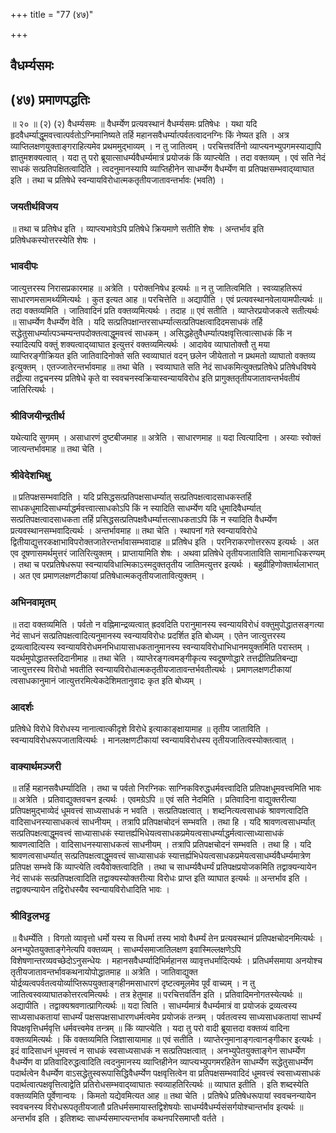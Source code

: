 +++
title = "77 (४७)"

+++


## वैधर्म्यसमः

## (४७) **प्रमाणपद्धतिः**

॥ २० ॥ (२) (२) वैधर्म्यसमः ॥ वैधर्म्येण प्रत्यवस्थानं वैधर्म्यसमः प्रतिषेधः । यथा यदि हृदवैधर्म्याद्धूमवत्त्वात्पर्वतोऽग्निमानिष्यते तर्हि महानसवैधर्म्यात्पर्वतत्वादनग्निः किं नेष्यत इति । अत्र व्याप्तिलक्षणयुक्ताङ्गराहित्यमेव प्रथममुद्भाव्यम् । न तु जातित्वम् । परचित्तवर्तिनो व्याप्त्यनभ्युपगमस्याद्यापि ज्ञातुमशक्यत्वात् । यदा तु परो ब्रूयात्साधर्म्यवैधर्म्यमात्रं प्रयोजकं किं व्याप्त्येति । तदा वक्तव्यम् । एवं सति नेदं साधकं सत्प्रतिपक्षितत्वादिति । त्वदनुमानस्यापि व्याप्तिहीनेन साधर्म्येण वैधर्म्येण वा प्रतिपक्षसम्भवाद्य्वाघात इति । तथा च प्रतिषेधे स्वन्यायविरोधात्मकतृतीयजातावन्तर्भावः (भवति) ।

### **जयतीर्थविजय**

॥ तथा च प्रतिषेध इति । व्याप्त्यभावेऽपि प्रतिषेधे क्रियमाणे सतीति शेषः । अन्तर्भाव इति प्रतिषेधकस्योत्तरस्येति शेषः ।

### **भावदीपः**

जात्युत्तरस्य निरासप्रकारमाह ॥ अत्रेति । परोक्तनिषेध इत्यर्थः ॥ न तु जातित्वमिति । स्वव्याहतिरूपं साधारणमसामर्थ्यमित्यर्थः । कुत इत्यत आह ॥ परचित्तेति ॥ अद्यापीति । एवं प्रत्यवस्थानवेलायामपीत्यर्थः ॥ तदा वक्तव्यमिति । जातिवादिनं प्रति वक्तव्यमित्यर्थः । तदाह ॥ एवं सतीति । व्याप्तेरप्रयोजकत्वे सतीत्यर्थः ॥ साधर्म्येण वैधर्म्येण वेति । यदि सत्प्रतिपक्षान्तरसाधर्म्यात्सत्प्रतिपक्षत्वादिदमसाधकं तर्हि सद्धेतुसाधर्म्यात्पञ्चम्यन्तपदोक्तत्वाद्धूमवत्त्वं साधकम् । असिद्धहेतुवैधर्म्यात्पक्षवृत्तित्वात्साधकं किं न स्यादित्यपि वक्तुं शक्यत्वाद्य्वाघात इत्युत्तरं वक्तव्यमित्यर्थः । आदावेव व्याघातोक्तौ तु मया व्याप्तिरङ्गीक्रियत इति जातिवादिनोक्ते सति स्वव्याघातं वदन् छलेन जीयेतातो न प्रथमतो व्याघातो वक्तव्य इत्युक्तम् । एतज्जातेरन्तर्भावमाह ॥ तथा चेति । स्वव्याघाते सति नेदं साधकमित्युक्तप्रतिषेधे प्रतिषेधविषये तद्रीत्या तद्वचनस्य प्रतिषेधे कृते वा स्ववचनस्वक्रियास्वन्यायविरोध इति प्रागुक्ततृतीयजातावन्तर्भवतीयं जातिरित्यर्थः ।

### **श्रीविजयीन्द्रतीर्थ**

यथेत्यादि सुगमम् । असाधारणं दुष्टबीजमाह ॥ अत्रेति । साधारणमाह ॥ यदा त्वित्यादिना । अस्याः स्वोक्तं जात्यन्तर्भावमाह ॥ तथा चेति ।

### **श्रीवेदेशभिक्षु**

॥ प्रतिपक्षसम्भवादिति । यदि प्रसिद्धसत्प्रतिपक्षसाधर्म्यात् सत्प्रतिपक्षत्वादसाधकस्तर्हि साधकधूमादिसाधर्म्याद्धर्मवत्त्वात्साधकोऽपि किं न स्यादिति साधर्म्येण यदि धूमादिवैधर्म्यात् सत्प्रतिपक्षत्वादसाधकता तर्हि प्रसिद्धसत्प्रतिपक्षवैधर्म्यात्तत्साधकताऽपि किं न स्यादिति वैधर्म्येण प्रत्यवस्थानसम्भवादित्यर्थः । अन्तर्भावमाह ॥ तथा चेति । स्थापनां गते स्वन्यायविरोधे द्वितीयाद्युत्तरकक्षाभाविपरोक्तजातेरन्तर्भावासम्भवादाह ॥ प्रतिषेध इति । परनिराकरणोत्तररूप इत्यर्थः । अत एव दूषणासमर्थमुत्तरं जातिरित्युक्तम् । प्राप्तायामिति शेषः । अथवा प्रतिषेधे तृतीयजाताविति सामानाधिकरण्यम् । तथा च परप्रतिषेधरूपा स्वन्यायविधात्मिकाऽस्मदुक्ततृतीय जातिमत्युत्तर इत्यर्थः । बहुव्रीहिणोक्तार्थलाभात् । अत एव प्रमाणलक्षणटीकायां प्रतिषेधात्मकतृतीयजातावित्युक्तम् ।

### **अभिनवामृतम्**

॥ तदा वक्तव्यमिति । पर्वतो न वह्निमान्द्रव्यत्वात् ह्रदवदिति परानुमानस्य स्वन्यायविरोधं वक्तुमुपोद्धातसङ्गत्या नेदं साधनं सत्प्रतिपक्षत्वादित्यनुमानस्य स्वन्यायविरोधः प्रदर्शित इति बोध्यम् । एतेन जात्युत्तरस्य द्रव्यत्वादित्यस्य स्वन्यायविरोधमनभिधायासाधकतानुमानस्य स्वन्यायविरोधाभिधानमयुक्तमिति परास्तम् । यदर्थमुपोद्धातस्तदिदानीमाह ॥ तथा चेति । व्याप्तेरङ्गत्वमङ्गीकृत्य स्वदूषणोद्धारे तत्तद्रीतिप्रतिबन्द्या जात्युत्तरस्य विरोधो भवतीति स्वन्यायविरोधात्मकतृतीयजातावन्तर्भवतीत्यर्थः । प्रमाणलक्षणटीकायां त्वसाधकानुमानं जात्युत्तरमित्येकदेशिमतानुवादः कृत इति बोध्यम् ।

### **आदर्शः**

प्रतिषेधे विरोधे विरोधस्य नानात्वात्कीदृशे विरोधे इत्याकाङ्क्षायामाह ॥ तृतीय जाताविति । स्वन्यायविरोधरूपजातावित्यर्थः । मानलक्षणटीकायां स्वन्यायविरोधस्य तृतीयजातित्वस्योक्तत्वात् ।

### **वाक्यार्थमञ्जरी**

॥ तर्हि महानसवैधर्म्यादिति । तथा च पर्वतो निरग्निकः साग्निकविरुद्धधर्मवत्त्वादिति प्रतिपक्षधूमवत्त्वमिति भावः ॥ अत्रेति । प्रतिवाद्युक्तवचन इत्यर्थः । एवमग्रेऽपि ॥ एवं सति नेदमिति । प्रतिवादिना वाद्युक्तरीत्या प्रतिपक्षमुद्भाव्येदं धूमवत्त्वं साध्यसाधकं न भवति । सत्प्रतिपक्षत्वात् । शब्दनित्यत्वसाधकं श्रावणत्वादिति वादिसाधनस्यासाधकत्वं साधनीयम् । तत्रापि प्रतिपक्षचोदनं सम्भवति । तथा हि । यदि श्रावणत्वसाधर्म्यात् सत्प्रतिपक्षत्वाद्धूमवत्त्वं साध्यासाधकं स्यात्तर्ह्यभिधेयत्वसाधकप्रमेयत्वसाधर्म्याद्धर्मत्वात्साध्यासाधकं श्रावणत्वादिति । वादिसाधनस्यासाधकत्वं साधनीयम् । तत्रापि प्रतिपक्षचोदनं सम्भवति । तथा हि । यदि श्रावणत्वसाधर्म्यात् सत्प्रतिपक्षत्वाद्धूमवत्त्वं साध्यासाधकं स्यात्तर्ह्यभिधेयत्वसाधकप्रमेयत्वसाधर्म्यवैधर्म्यमात्रेण प्रतिपक्ष सम्भवे किं व्याप्त्येति त्वयैवोक्तत्वादिति । तथा च साधर्म्यवैधर्म्यं प्रतिपक्षप्रयोजकमिति तद्वाक्यन्यायेन नेदं साधकं सत्प्रतिपक्षत्वादिति तद्वाक्यस्योक्तरीत्या विरोधः प्राप्त इति व्याघात इत्यर्थः ॥ अन्तर्भाव इति । तद्वाक्यन्यायेन तद्विरोधस्यैव स्वन्यायविरोधादिति भावः ।

### **श्रीविट्टलभट्ट**

॥ वैधर्म्येति । विगतो व्यावृत्तो धर्मो यस्य स विधर्मा तस्य भावो वैधर्म्यं तेन प्रत्यवस्थानं प्रतिपक्षचोदनमित्यर्थः । अनभ्युपेतयुक्ताङ्गेनेत्यपि वक्तव्यम् । साधर्म्यसमाजातिलक्षण इवास्मिल्लक्षणेऽपि विशेषणान्तरव्यवच्छेदोऽनुसन्धेयः । महानसवैधर्म्यादिभिर्महानस व्यावृत्तधर्मादित्यर्थः । प्रतिधर्मसमाया अनयोश्च तृतीयजातावन्तर्भावकथनायोपोद्धातमाह ॥ अत्रेति । जातिवाद्युक्त योर्द्रव्यत्वपर्वतत्वयोर्व्याप्तिरूपयुक्ताङ्गहीनमसाधारणं दृष्टत्वमूलमेव पूर्वं वाच्यम् । न तु जातित्वस्वव्याघातकोत्तरत्वमित्यर्थः । तत्र हेतुमाह ॥ परचित्तवर्तिन इति । प्रतिवादिमनोगतस्येत्यर्थः ॥ अद्यापीति । तद्वाक्यश्रवणात्प्रागित्यर्थः ॥ यदा त्विति । साधर्म्यमात्रं वैधर्म्यमात्रं वा प्रयोजकं द्रव्यत्वस्य साध्यसाधकतायां साधर्म्यं पक्षसपक्षसाधारणधर्मत्वमेव प्रयोजकं तन्त्रम् । पर्वतत्वस्य साध्यसाधकतायां साधर्म्यं विपक्षवृत्तिधर्मवृत्ति धर्मवत्त्वमेव तन्त्रम् ॥ किं व्याप्त्येति । यदा तु परो वादी ब्रूयात्तदा वक्तव्यं वादिना वक्तव्यमित्यर्थः । किं वक्तव्यमिति जिज्ञासायामाह ॥ एवं सतीति । व्याप्तेरनुमानाङ्गत्वानङ्गीकार इत्यर्थः । इदं वादिसाधनं धूमवत्त्वं न साधकं स्वसाध्यसाधकं न सत्प्रतिपक्षत्वात् । अनभ्युपेतयुक्ताङ्गेन साधर्म्येण वैधर्म्येण वा प्रतिवादिरुद्धत्वादिति त्वदनुमानस्य व्याप्तिहीनेन व्याप्त्यभ्युपगमरहितेन साधर्म्येण सद्धेतुसाधर्म्येण पदार्थत्वेन वैधर्म्येण वाऽसद्धेतुस्वरूपासिद्धिवैधर्म्येण पक्षवृत्तित्वेन वा प्रतिपक्षसम्भवादिदं धूमवत्त्वं स्वसाध्यसाधकं पदार्थत्वात्पक्षवृत्तित्वाद्वेति प्रतिरोधसम्भवाद्य्वाघातः स्वव्याहतिरित्यर्थः ॥ व्याघात इतीति । इति शब्दस्येति वक्तव्यमिति पूर्वेणान्वयः । किमतो यद्येवमित्यत आह ॥ तथा चेति । प्रतिषेधे प्रतिषेधरूपायां स्ववचनन्यायेन स्ववचनस्य विरोधरूपतृतीयजातौ प्रतिधर्मसमायास्तद्विशेषयोः साधर्म्यवैधर्म्यसंसर्गयोश्चान्तर्भाव इत्यर्थः ॥ अन्तर्भाव इति । इतिशब्दः साधर्म्यसमाप्त्यन्तर्भाव कथनपरिसमाप्तौ वर्तते ।

